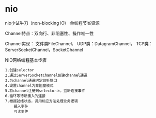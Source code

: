 # nio
nio小试牛刀（non-blocking IO）   单线程节省资源

Channel特点：双向行、非阻塞性、操作唯一性

Channel实现：
    文件类FileChannel，
    UDP类：DatagramChannel，
    TCP类：ServerSocketChannel，SocketChannel

NIO网络编程基本步骤

    1.创建selector
    2.通过ServerSocketChannel创建channel通道
    3.为channel通道绑定监听端口
    4.设置channel为非阻塞模式
    5.将channel注册到selector上，监听连接事件
    6.循环等待新接入的连接
    7.根据就绪状态，调用相应方法处理业务逻辑
        接入事件
        可读事件

